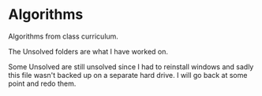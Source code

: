 # Algorithms
Algorithms from class curriculum.

The Unsolved folders are what I have worked on.

Some Unsolved are still unsolved since I had to reinstall windows and sadly this file wasn't backed up on a separate hard drive. I will go back at some point and redo them.
